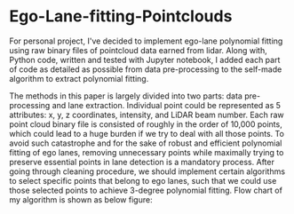 # Ego-Lane-fitting-Pointclouds

For personal project, I've decided to implement ego-lane polynomial fitting using raw binary files of pointcloud data earned from lidar. 
Along with, Python code, written and tested with Jupyter notebook, I added each part of code as detailed
as possible from data pre-processing to the self-made algorithm to extract polynomial fitting. 

The methods in this paper is largely divided into two parts: data pre-processing and
lane extraction. Individual point could be represented as 5 attributes: x, y, z coordinates,
intensity, and LiDAR beam number. Each raw point cloud binary file is consisted of roughly
in the order of 10,000 points, which could lead to a huge burden if we try to deal with all
those points. To avoid such catastrophe and for the sake of robust and efficient polynomial
fitting of ego lanes, removing unnecessary points while maximally trying to preserve essential
points in lane detection is a mandatory process. After going through cleaning procedure, we
should implement certain algorithms to select specific points that belong to ego lanes, such
that we could use those selected points to achieve 3-degree polynomial fitting. Flow chart
of my algorithm is shown as below figure:
